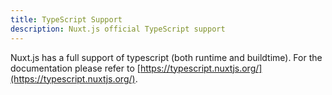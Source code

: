 ```yaml
---
title: TypeScript Support
description: Nuxt.js official TypeScript support
---
```


Nuxt.js has a full support of typescript (both runtime and buildtime). For the documentation please refer to [https://typescript.nuxtjs.org/](https://typescript.nuxtjs.org/).
